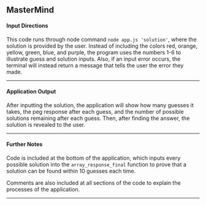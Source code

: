 
## MasterMind

#### Input Directions
This code runs through node command `node app.js 'solution'`, where the solution is provided by the user.
Instead of including the colors red, orange, yellow, green, blue, and purple, the program uses the numbers 1-6 
to illustrate guess and solution inputs. Also, if an input error occurs, the terminal will instead return a message that tells the user the error they made.

---
#### Application Output
After inputting the solution, the application will show how many guesses it takes, the peg response after each guess,
and the number of possible solutions remaining after each guess. Then, after finding the answer, the solution is revealed to the user. 

---
#### Further Notes
Code is included at the bottom of the application, which inputs every possible solution into the `array_response_final` function to prove that a solution can be found within 10 guesses each time.

Comments are also included at all sections of the code to explain the processes of the application.

---
